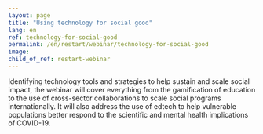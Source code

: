 ```yaml
---
layout: page
title: "Using technology for social good"
lang: en
ref: technology-for-social-good
permalink: /en/restart/webinar/technology-for-social-good
image:
child_of_ref: restart-webinar
---
```


Identifying technology tools and strategies to help sustain and scale social impact, the webinar will cover everything from the gamification of education to the use of cross-sector collaborations to scale social programs internationally. It will also address the use of edtech to help vulnerable populations better respond to the scientific and mental health implications of COVID-19.

